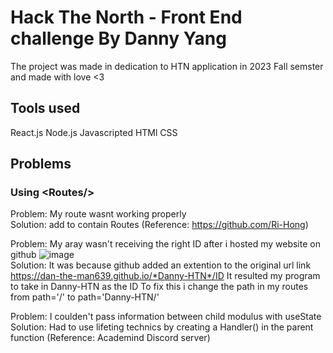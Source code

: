 # Hack The North - Front End challenge By Danny Yang

The project was made in dedication to HTN application in 2023 Fall semster and
made with love <3

## Tools used 
React.js
Node.js
Javascripted
HTMl
CSS

## Problems

### Using \<Routes/\> 
Problem: My route wasnt working properly<br/>
Solution: add <BrowserRouter> to contain Routes (Reference: https://github.com/Ri-Hong)<br/>

Problem: My aray wasn't receiving the right ID after i hosted my website on github
![image](https://user-images.githubusercontent.com/108316903/221302221-6df31af5-4b23-4052-a6fb-c740ed5f5d11.png)<br/>
Solution: It was because github added an extention to the original url link https://dan-the-man639.github.io/*Danny-HTN*/ID
It resulted my program to take in Danny-HTN as the ID
To fix this i change the path in my routes from path='/' to path='Danny-HTN/'<br/>

Problem: I coulden't pass information between child modulus with useState<br/>
Solution: Had to use lifeting technics by creating a Handler() in the parent function (Reference: Academind Discord server)<br/>



